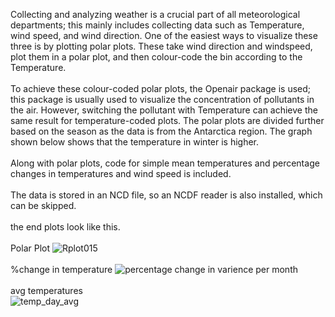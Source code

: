 Collecting and analyzing weather is a crucial part of all meteorological departments; this mainly includes collecting data such as Temperature, wind speed, and wind direction. One of the easiest ways to visualize these three is by plotting polar plots. These take wind direction and windspeed, plot them in a polar plot, and then colour-code the bin according to the Temperature.
<br>
<br>
To achieve these colour-coded polar plots, the Openair package is used; this package is usually used to visualize the concentration of pollutants in the air. However, switching the pollutant with Temperature can achieve the same result for temperature-coded plots. The polar plots are divided further based on the season as the data is from the Antarctica region. The graph shown below shows that the temperature in winter is higher. 
<br>
<br>
Along with polar plots, code for simple mean temperatures and percentage changes in temperatures and wind speed is included.
<br>
<br>
The data is stored in an NCD file, so an NCDF reader is also installed, which can be skipped.
<br>
<br>
the end plots look like this.
<br><br>
Polar Plot
![Rplot015](https://github.com/bhargav-nvns/Polar-plots/assets/148454572/d390e775-8c39-406d-97b8-8a9d9bc486e8)
<br><br>
%change in temperature
![percentage change in varience per month](https://github.com/bhargav-nvns/Polar-plots/assets/148454572/9dd4950c-f6d8-4e89-824b-3f81535e7c88)
<br><br>
avg temperatures
<br>
![temp_day_avg](https://github.com/bhargav-nvns/Polar-plots/assets/148454572/c8b3c82c-cacd-4308-abc6-60a431e726ee)



